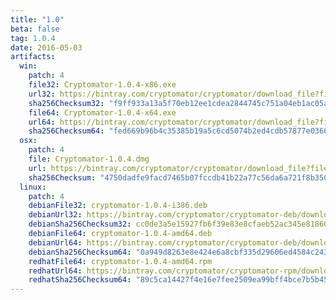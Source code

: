 ```yaml
---
title: "1.0"
beta: false
tag: 1.0.4
date: 2016-05-03
artifacts:
  win:
    patch: 4
    file32: Cryptomator-1.0.4-x86.exe
    url32: https://bintray.com/cryptomator/cryptomator/download_file?file_path=Cryptomator-1.0.4-x86.exe
    sha256Checksum32: "f9ff933a13a5f70eb12ee1cdea2844745c751a04eb1ac05afb3ce7a31ed0d842"
    file64: Cryptomator-1.0.4-x64.exe
    url64: https://bintray.com/cryptomator/cryptomator/download_file?file_path=Cryptomator-1.0.4-x64.exe
    sha256Checksum64: "fed669b96b4c35385b19a5c6cd5074b2ed4cdb57877e03666a829d5fcbd5e961"
  osx:
    patch: 4
    file: Cryptomator-1.0.4.dmg
    url: https://bintray.com/cryptomator/cryptomator/download_file?file_path=Cryptomator-1.0.4.dmg
    sha256Checksum: "4750dadfe9facd7465b07fccdb41b22a77c56da6a721f8b3506183070ea0a228"
  linux:
    patch: 4
    debianFile32: cryptomator-1.0.4-i386.deb
    debianUrl32: https://bintray.com/cryptomator/cryptomator-deb/download_file?file_path=cryptomator-1.0.4-i386.deb
    debianSha256Checksum32: cc0de3a5e15927fb6f39e83e8cfaeb52ac345e81860d41dce2cd15faee890337
    debianFile64: cryptomator-1.0.4-amd64.deb
    debianUrl64: https://bintray.com/cryptomator/cryptomator-deb/download_file?file_path=cryptomator-1.0.4-amd64.deb
    debianSha256Checksum64: "0a949d8263e8e424e6a8cbf335d29606ed4584c243dbb1eea9a9e74054d561e6"
    redhatFile64: cryptomator-1.0.4-amd64.rpm
    redhatUrl64: https://bintray.com/cryptomator/cryptomator-rpm/download_file?file_path=cryptomator-1.0.4-amd64.rpm
    redhatSha256Checksum64: "89c5ca14427f4e16e7fee2509ea99bff4bce7b5b457163cd1d12f0dfd216de96"
---
```

